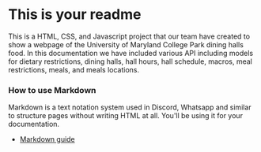 # This is your readme
This is a HTML, CSS, and Javascript project that our team have created to show a webpage of the University of Maryland College Park dining halls food. In this documentation we have included various API including models for dietary restrictions, dining halls, hall hours, hall schedule, macros, meal restrictions, meals, and meals locations.

### How to use Markdown
Markdown is a text notation system used in Discord, Whatsapp and similar to structure pages without writing HTML at all. You'll be using it for your documentation.
* [Markdown guide](https://www.markdownguide.org/cheat-sheet/)
